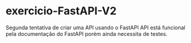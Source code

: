 # exercicio-FastAPI-V2
Segunda tentativa de criar uma API usando o FastAPI
API está funcional pela documentação do FastAPI porém ainda necessita de testes.
